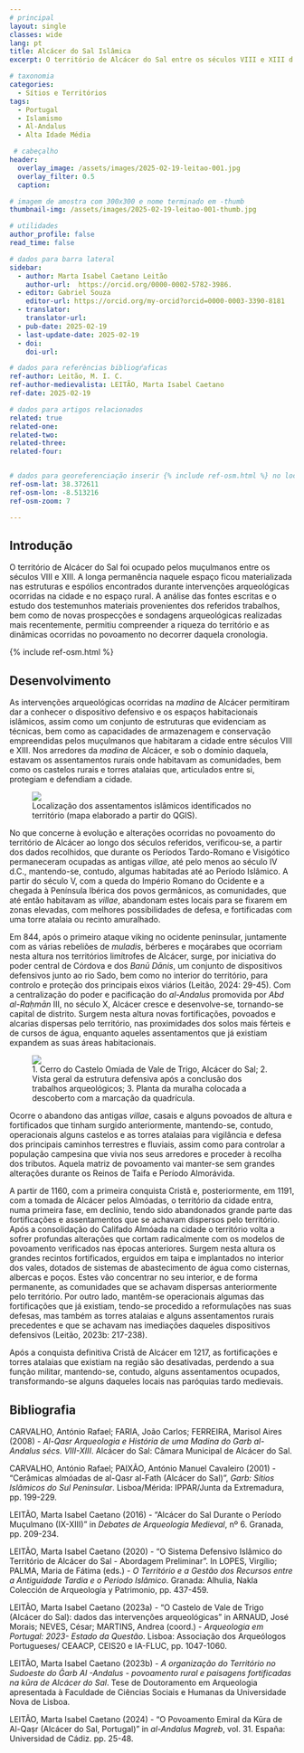```yaml
---
# principal
layout: single
classes: wide
lang: pt
title: Alcácer do Sal Islâmica  
excerpt: O território de Alcácer do Sal entre os séculos VIII e XIII d.C. 

# taxonomia
categories:
  - Sítios e Territórios
tags:
  - Portugal
  - Islamismo
  - Al-Andalus
  - Alta Idade Média

 # cabeçalho
header:
  overlay_image: /assets/images/2025-02-19-leitao-001.jpg
  overlay_filter: 0.5 
  caption: 

# imagem de amostra com 300x300 e nome terminado em -thumb
thumbnail-img: /assets/images/2025-02-19-leitao-001-thumb.jpg

# utilidades
author_profile: false
read_time: false

# dados para barra lateral
sidebar:
  - author: Marta Isabel Caetano Leitão
    author-url:  https://orcid.org/0000-0002-5782-3986.
  - editor: Gabriel Souza
    editor-url: https://orcid.org/my-orcid?orcid=0000-0003-3390-8181
  - translator: 
    translator-url:
  - pub-date: 2025-02-19
  - last-update-date: 2025-02-19
  - doi: 
    doi-url:

# dados para referências bibliogŕaficas
ref-author: Leitão, M. I. C.
ref-author-medievalista: LEITÃO, Marta Isabel Caetano
ref-date: 2025-02-19

# dados para artigos relacionados
related: true
related-one: 
related-two: 
related-three:  
related-four:  


# dados para georeferenciação inserir {% include ref-osm.html %} no local onde é para surgir mapa. Zoom entre 1 e 20
ref-osm-lat: 38.372611   
ref-osm-lon: -8.513216
ref-osm-zoom: 7

---
```

## Introdução
O território de Alcácer do Sal foi ocupado pelos muçulmanos entre os séculos VIII e XIII. A longa permanência naquele espaço ficou materializada nas estruturas e espólios encontrados durante intervenções arqueológicas ocorridas na cidade e no espaço rural. A análise das fontes escritas e o estudo dos testemunhos materiais provenientes dos referidos trabalhos, bem como de novas prospecções e sondagens arqueológicas realizadas mais recentemente, permitiu compreender a riqueza do território e as dinâmicas ocorridas no povoamento no decorrer daquela cronologia. 


{% include ref-osm.html %}



## Desenvolvimento
As intervenções arqueológicas ocorridas na *madina* de Alcácer permitiram dar a conhecer o dispositivo defensivo e os espaços habitacionais islâmicos, assim como um conjunto de estruturas que evidenciam as técnicas, bem como as capacidades de armazenagem e conservação empreendidas pelos muçulmanos que habitaram a cidade entre séculos VIII e XIII. Nos arredores da *madina* de Alcácer, e sob o domínio daquela, estavam os assentamentos rurais onde habitavam as comunidades, bem como os castelos rurais e torres atalaias que, articulados entre si, protegiam e defendiam a cidade.


<figure class="align-center">
    <a href="{{ site.baseurl }}/assets/images/2025-02-19-leitao-001.jpg"><img class="metade" src="{{ site.baseurl }}/assets/images/2025-02-19-leitao-001.jpg"></a>
    <figcaption class="figure-text-center">Localização dos assentamentos islâmicos identificados no território (mapa elaborado a partir do QGIS).</figcaption>        
</figure>


No que concerne à evolução e alterações ocorridas no povoamento do território 
de Alcácer ao longo dos séculos referidos, verificou-se, a partir dos dados recolhidos, que durante os Períodos Tardo-Romano e Visigótico permaneceram ocupadas as antigas *villae*, até pelo menos ao século IV d.C., mantendo-se, contudo, algumas habitadas até ao Período Islâmico. A partir do século V, com a queda do Império Romano do Ocidente e a chegada à Península Ibérica dos povos germânicos, as comunidades, que até então habitavam as *villae*, abandonam estes locais para se fixarem em zonas elevadas, com melhores possibilidades de defesa, e fortificadas com uma torre atalaia ou recinto amuralhado.

Em 844, após o primeiro ataque viking no ocidente peninsular, juntamente com as várias rebeliões de *muladis*, bérberes e moçárabes que ocorriam nesta altura nos territórios limítrofes de Alcácer, surge, por iniciativa do poder central de Córdova e dos *Banū Dānis*, um conjunto de dispositivos defensivos junto ao rio Sado, bem como no interior do território, para controlo e proteção dos principais eixos viários (Leitão, 2024: 29-45). Com a centralização do poder e pacificação do *al-Andalus* promovida por *Abd al-Raḥmān* III, no século X, Alcácer cresce e desenvolve-se, tornando-se capital de distrito. Surgem nesta altura novas fortificações, povoados e alcarias dispersas pelo território, nas proximidades dos solos mais férteis e de cursos de água, enquanto aqueles assentamentos que já existiam expandem as suas áreas habitacionais.


<figure class="align-center">
    <a href="{{ site.baseurl }}/assets/images/2025-02-19-leitao-002.jpg"><img class="metade" src="{{ site.baseurl }}/assets/images/2025-02-19-leitao-002.jpg"></a>
    <figcaption class="figure-text-center">1. Cerro do Castelo Omíada de Vale de Trigo, Alcácer do Sal; 2. Vista geral da estrutura defensiva após a conclusão dos trabalhos arqueológicos; 3. Planta da muralha colocada a descoberto com a marcação da quadrícula.</figcaption>        
</figure>


Ocorre o abandono das antigas *villae*, casais e alguns povoados de altura e fortificados que tinham surgido anteriormente, mantendo-se, contudo, operacionais alguns castelos e as torres atalaias para vigilância e defesa dos principais caminhos terrestres e fluviais, assim como para controlar a população campesina que vivia nos seus arredores e proceder à recolha dos tributos. Aquela matriz de povoamento vai manter-se sem grandes alterações durante os Reinos de Taifa e Período Almorávida.

A partir de 1160, com a primeira conquista Cristã e, posteriormente, em 1191, com a tomada de Alcácer pelos Almóadas, o território da cidade entra, numa primeira fase, em declínio, tendo sido abandonados grande parte das fortificações e assentamentos que se achavam dispersos pelo território. Após a consolidação do Califado Almóada na cidade o território volta a sofrer profundas alterações que cortam radicalmente com os modelos de povoamento verificados nas épocas anteriores. Surgem nesta altura os grandes recintos fortificados, erguidos em taipa e implantados no interior dos vales, dotados de sistemas de abastecimento de água como cisternas, albercas e poços. Estes vão concentrar no seu interior, e de forma permanente, as comunidades que se achavam dispersas anteriormente pelo território. Por outro lado, mantêm-se operacionais algumas das fortificações que já existiam, tendo-se procedido a reformulações nas suas defesas, mas também as torres atalaias e alguns assentamentos rurais precedentes e que se achavam nas imediações daqueles dispositivos defensivos (Leitão, 2023b: 217-238). 

Após a conquista definitiva Cristã de Alcácer em 1217, as fortificações e torres atalaias que existiam na região são desativadas, perdendo a sua função militar, mantendo-se, contudo, alguns assentamentos ocupados, transformando-se alguns daqueles locais nas paróquias tardo medievais. 


## Bibliografia
CARVALHO, António Rafael; FARIA, João Carlos; FERREIRA, Marisol Aires (2008) - *Al-Qasr Arqueologia e História de uma Madina do Garb al-Andalus sécs. VIII-XIII*. Alcácer do Sal: Câmara Municipal de Alcácer do Sal.

CARVALHO, António Rafael; PAIXÃO, António Manuel Cavaleiro (2001) - “Cerâmicas almóadas de al-Qasr al-Fath (Alcácer do Sal)”, *Garb: Sítios Islâmicos do Sul Peninsular*. Lisboa/Mérida: IPPAR/Junta da Extremadura, pp. 199-229.

LEITÃO, Marta Isabel Caetano (2016) - “Alcácer do Sal Durante o Período Muçulmano (IX-XIII)” in *Debates de Arqueología Medieval*, nº 6. Granada, pp. 209-234.

LEITÃO, Marta Isabel Caetano (2020) - “O Sistema Defensivo Islâmico do Território de Alcácer do Sal - Abordagem Preliminar”. In LOPES, Virgílio; PALMA, Maria de Fátima (eds.) - *O Território e a Gestão dos Recursos entre a Antiguidade Tardia e o Período Islâmico*. Granada: Alhulia, Nakla Colección de Arqueología y Patrimonio, pp. 437-459.

LEITÃO, Marta Isabel Caetano (2023a) - “O Castelo de Vale de Trigo (Alcácer do Sal): dados das intervenções arqueológicas” in ARNAUD, José Morais; NEVES, César; MARTINS, Andrea (coord.) - *Arqueologia em Portugal: 2023- Estado da Questão*. Lisboa: Associação dos Arqueólogos Portugueses/ CEAACP, CEIS20 e IA-FLUC, pp. 1047-1060.

LEITÃO, Marta Isabel Caetano (2023b) - *A organização do Território no Sudoeste do Ġarb Al -Andalus - povoamento rural e paisagens fortificadas na kūra de Alcácer do Sal*. Tese de Doutoramento em Arqueologia apresentada à Faculdade de Ciências Sociais e Humanas da Universidade Nova de Lisboa.

LEITÃO, Marta Isabel Caetano (2024) - “O Povoamento Emiral da Kūra de Al-Qaṣr (Alcácer do Sal, Portugal)” in *al-Andalus Magreb*, vol. 31. España: Universidad de Cádiz. pp. 25-48.